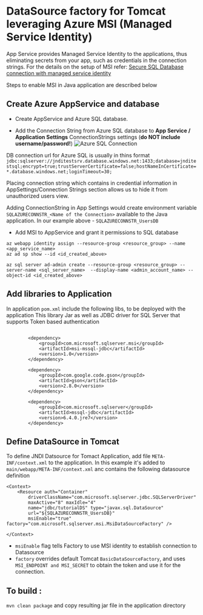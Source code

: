 # DataSource factory for Tomcat leveraging Azure MSI (Managed Service Identity)

App Service provides Managed Service Identity to the applications, thus eliminating secrets from your app, such as credentials in the connection strings. For the details on the setup of MSI refer:
[Secure SQL Database connection with managed service identity](https://docs.microsoft.com/en-us/azure/app-service/app-service-web-tutorial-connect-msi)

Steps to enable MSI in Java application are described below

## Create Azure AppService and database

- Create AppService and Azure SQL database.

- Add the Connection String from Azure SQL database to **App Service / Application Settings**  ConnectionStrings settings (**do NOT include username/password!**)
![Azure SQL Connection](https://github.com/lenisha/tutorial-hibernate-jpa/raw/master/img/ConnectionString.PNG "Azure App Service Settings")

DB connection url for Azure SQL is usually in thins format `jdbc:sqlserver://jnditestsrv.database.windows.net:1433;database=jnditestsql;encrypt=true;trustServerCertificate=false;hostNameInCertificate=*.database.windows.net;loginTimeout=30;`

Placing connection string which contains in credential  information in AppSettings/Connection Strings section allows us to hide it from unauthorized users view. 

Adding ConnectionString in App Settings would create environment variable `SQLAZURECONNSTR_<Name of the Connection>` available to the Java application.   In our example above - `SQLAZURECONNSTR_UsersDB`

- Add MSI to AppService and grant it permissions to SQL database

```
az webapp identity assign --resource-group <resource_group> --name <app_service_name>
az ad sp show --id <id_created_above>

az sql server ad-admin create --resource-group <resource_group> --server-name <sql_server_name>  --display-name <admin_account_name> --object-id <id_created_above>
```

## Add libraries to Application

In application `pom.xml` include the following libs, to be deployed with the application
This library Jar as well as JDBC driver for SQL Server that supports Token based authentication

```
     
        <dependency>
            <groupId>com.microsoft.sqlserver.msi</groupId>
            <artifactId>msi-mssql-jdbc</artifactId>
	        <version>1.0</version>
        </dependency>

        <dependency>
            <groupId>com.google.code.gson</groupId>
            <artifactId>gson</artifactId>
            <version>2.8.0</version>
        </dependency>

        <dependency>
            <groupId>com.microsoft.sqlserver</groupId>
            <artifactId>mssql-jdbc</artifactId>
            <version>6.4.0.jre7</version>
        </dependency>
```        

## Define DataSource in Tomcat


To define JNDI Datsource for Tomact Application, add file `META-INF/context.xml` to the application.
In this example it's added to `main/webapp/META-INF/context.xml` anc contains the following datasource definition

```
<Context>
    <Resource auth="Container" 
	    driverClassName="com.microsoft.sqlserver.jdbc.SQLServerDriver"
	    maxActive="8" maxIdle="4" 
	    name="jdbc/tutorialDS" type="javax.sql.DataSource"
		url="${SQLAZURECONNSTR_UsersDB}"
		msiEnable="true" factory="com.microsoft.sqlserver.msi.MsiDataSourceFactory" />
    
</Context>
```

- `msiEnable` flag tells Factory to use MSI identity to establish connection to Datasource
- `factory` overrides default Tomcat `BasicDataSourceFactory`, and uses `MSI_ENDPOINT and MSI_SECRET` to obtain the token and use it for the connection.


	
## To build :
`mvn clean package`
and copy resulting jar file in the application directory


